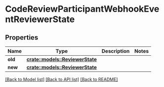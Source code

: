 # CodeReviewParticipantWebhookEventReviewerState

## Properties

Name | Type | Description | Notes
------------ | ------------- | ------------- | -------------
**old** | [**crate::models::ReviewerState**](ReviewerState.md) |  | 
**new** | [**crate::models::ReviewerState**](ReviewerState.md) |  | 

[[Back to Model list]](../README.md#documentation-for-models) [[Back to API list]](../README.md#documentation-for-api-endpoints) [[Back to README]](../README.md)


